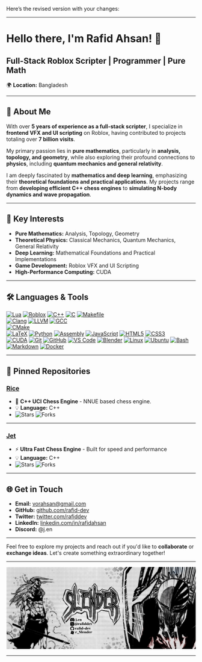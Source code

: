 Here’s the revised version with your changes:

---

# **Hello there, I'm Rafid Ahsan!** 👋  
## **Full-Stack Roblox Scripter | Programmer | Pure Math**  
🌍 **Location:** Bangladesh  

---

## **🌟 About Me**  
With over **5 years of experience as a full-stack scripter**, I specialize in **frontend VFX and UI scripting** on Roblox, having contributed to projects totaling over **7 billion visits**.  

My primary passion lies in **pure mathematics**, particularly in **analysis, topology, and geometry**, while also exploring their profound connections to **physics**, including **quantum mechanics and general relativity**.  

I am deeply fascinated by **mathematics and deep learning**, emphasizing their **theoretical foundations and practical applications**. My projects range from **developing efficient C++ chess engines** to **simulating N-body dynamics and wave propagation**.  

---

## **🚀 Key Interests**  
- **Pure Mathematics:** Analysis, Topology, Geometry  
- **Theoretical Physics:** Classical Mechanics, Quantum Mechanics, General Relativity  
- **Deep Learning:** Mathematical Foundations and Practical Implementations  
- **Game Development:** Roblox VFX and UI Scripting  
- **High-Performance Computing:** CUDA

---

## **🛠️ Languages & Tools**  
[![Lua](https://img.shields.io/badge/-Lua-2C2D72?style=flat-square&logo=lua&logoColor=white)](https://www.lua.org/) 
[![Roblox](https://img.shields.io/badge/-Roblox-D9261E?style=flat-square&logo=roblox&logoColor=white)](https://www.roblox.com/) 
[![C++](https://img.shields.io/badge/-C++-00599C?style=flat-square&logo=c%2B%2B&logoColor=white)](https://isocpp.org/) 
[![C](https://img.shields.io/badge/-C-A8B9CC?style=flat-square&logo=c&logoColor=black)](https://en.cppreference.com/w/c) 
[![Makefile](https://img.shields.io/badge/-Makefile-427819?style=flat-square&logo=gnu&logoColor=white)](https://www.gnu.org/software/make/)  
[![Clang](https://img.shields.io/badge/-Clang-0099CC?style=flat-square&logo=clang&logoColor=white)](https://clang.llvm.org/) 
[![LLVM](https://img.shields.io/badge/-LLVM-262D3D?style=flat-square&logo=llvm&logoColor=white)](https://llvm.org/) 
[![GCC](https://img.shields.io/badge/-GCC-00599C?style=flat-square&logo=gnu&logoColor=white)](https://gcc.gnu.org/)  
[![CMake](https://img.shields.io/badge/-CMake-064F8C?style=flat-square&logo=cmake&logoColor=white)](https://cmake.org/)  
[![LaTeX](https://img.shields.io/badge/-LaTeX-008080?style=flat-square&logo=latex&logoColor=white)](https://www.latex-project.org/) 
[![Python](https://img.shields.io/badge/-Python-3776AB?style=flat-square&logo=python&logoColor=white)](https://www.python.org/) 
[![Assembly](https://img.shields.io/badge/-Assembly-525252?style=flat-square&logo=gnu&logoColor=white)](https://www.gnu.org/software/binutils/) 
[![JavaScript](https://img.shields.io/badge/-JavaScript-F7DF1E?style=flat-square&logo=javascript&logoColor=black)](https://developer.mozilla.org/en-US/docs/Web/JavaScript) 
[![HTML5](https://img.shields.io/badge/-HTML5-E34F26?style=flat-square&logo=html5&logoColor=white)](https://developer.mozilla.org/en-US/docs/Web/HTML) 
[![CSS3](https://img.shields.io/badge/-CSS3-1572B6?style=flat-square&logo=css3&logoColor=white)](https://developer.mozilla.org/en-US/docs/Web/CSS)  
[![CUDA](https://img.shields.io/badge/-CUDA-76B900?style=flat-square&logo=nvidia&logoColor=white)](https://developer.nvidia.com/cuda-zone) 
[![Git](https://img.shields.io/badge/-Git-F05032?style=flat-square&logo=git&logoColor=white)](https://git-scm.com/) 
[![GitHub](https://img.shields.io/badge/-GitHub-181717?style=flat-square&logo=github&logoColor=white)](https://github.com/) 
[![VS Code](https://img.shields.io/badge/-VS%20Code-007ACC?style=flat-square&logo=visual-studio-code&logoColor=white)](https://code.visualstudio.com/) 
[![Blender](https://img.shields.io/badge/-Blender-F5792A?style=flat-square&logo=blender&logoColor=white)](https://www.blender.org/) 
[![Linux](https://img.shields.io/badge/-Linux-FCC624?style=flat-square&logo=linux&logoColor=black)](https://www.linux.org/) 
[![Ubuntu](https://img.shields.io/badge/-Ubuntu-E95420?style=flat-square&logo=ubuntu&logoColor=white)](https://ubuntu.com/) 
[![Bash](https://img.shields.io/badge/-Bash-4EAA25?style=flat-square&logo=gnu-bash&logoColor=white)](https://www.gnu.org/software/bash/) 
[![Markdown](https://img.shields.io/badge/-Markdown-000000?style=flat-square&logo=markdown&logoColor=white)](https://daringfireball.net/projects/markdown/) 
[![Docker](https://img.shields.io/badge/-Docker-2496ED?style=flat-square&logo=docker&logoColor=white)](https://www.docker.com/) 

---

## **📌 Pinned Repositories**  

### **[Rice](https://github.com/rafid-dev/rice)**  
- 🧠 **C++ UCI Chess Engine** - NNUE based chess engine.  
- 💡 **Language:** C++  
- ![Stars](https://img.shields.io/github/stars/rafid-dev/rice?style=social) ![Forks](https://img.shields.io/github/forks/rafid-dev/rice?style=social)  

---

### **[Jet](https://github.com/rafid-dev/jet)**  
- ⚡ **Ultra Fast Chess Engine** - Built for speed and performance  
- 💡 **Language:** C++  
- ![Stars](https://img.shields.io/github/stars/rafid-dev/jet?style=social) ![Forks](https://img.shields.io/github/forks/rafid-dev/jet?style=social)  

---

## **🌐 Get in Touch**  
- **Email:** [vorahsan@gmail.com](mailto:vorahsan@gmail.com)  
- **GitHub:** [github.com/rafid-dev](https://github.com/rafid-dev)  
- **Twitter:** [twitter.com/rafiddev](https://twitter.com/rafiddev)  
- **LinkedIn:** [linkedin.com/in/rafidahsan](https://www.linkedin.com/in/rafidahsan)  
- **Discord:** @j.en  

---

Feel free to explore my projects and reach out if you'd like to **collaborate** or **exchange ideas**. Let's create something extraordinary together!  

---

![Rafid](Untitled177-1.webp)  

---
